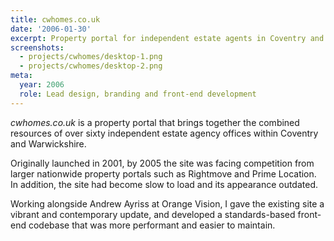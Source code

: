 ```yaml
---
title: cwhomes.co.uk
date: '2006-01-30'
excerpt: Property portal for independent estate agents in Coventry and Warwickshire.
screenshots:
  - projects/cwhomes/desktop-1.png
  - projects/cwhomes/desktop-2.png
meta:
  year: 2006
  role: Lead design, branding and front-end development
---
```

_cwhomes.co.uk_ is a property portal that brings together the combined resources of over sixty independent estate agency offices within Coventry and Warwickshire.

Originally launched in 2001, by 2005 the site was facing competition from larger nationwide property portals such as Rightmove and Prime Location. In addition, the site had become slow to load and its appearance outdated.

Working alongside Andrew Ayriss at Orange Vision, I gave the existing site a vibrant and contemporary update, and developed a standards-based front-end codebase that was more performant and easier to maintain.
